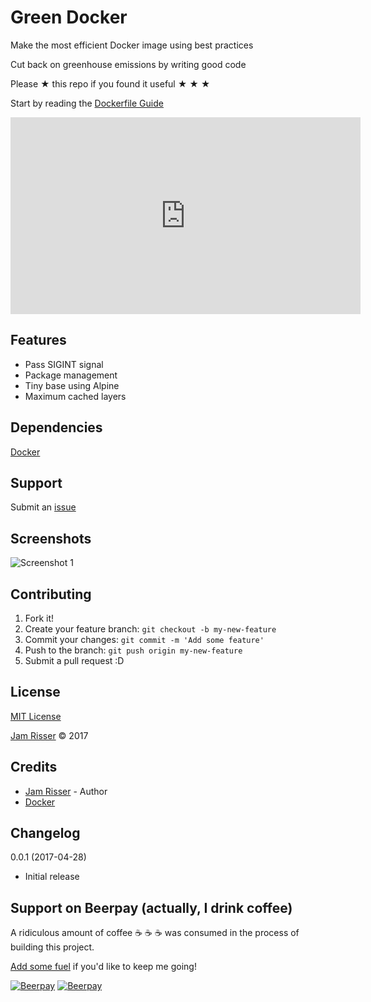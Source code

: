 # Green Docker

Make the most efficient Docker image using best practices

Cut back on greenhouse emissions by writing good code

Please &#9733; this repo if you found it useful &#9733; &#9733; &#9733;

Start by reading the [Dockerfile Guide](DOCKERFILE_GUIDE.md)

<iframe width="560" height="315" src="https://www.youtube.com/embed/2-wR_balsH0" frameborder="0" allow="accelerometer; autoplay; encrypted-media; gyroscope; picture-in-picture" allowfullscreen></iframe>


## Features

* Pass SIGINT signal
* Package management
* Tiny base using Alpine
* Maximum cached layers


## Dependencies

[Docker](https://docker.com)


## Support

Submit an [issue](https://github.com/jamrizzi/readme/issues/new)


## Screenshots

![Screenshot 1](https://drive.google.com/uc?export=view&id=1eA3WplGAimutL1IwMylxd_5JAqnhXy3Txw)


## Contributing

1. Fork it!
2. Create your feature branch: `git checkout -b my-new-feature`
3. Commit your changes: `git commit -m 'Add some feature'`
4. Push to the branch: `git push origin my-new-feature`
5. Submit a pull request :D


## License

[MIT License](https://github.com/jamrizzi/readme/blob/master/LICENSE)

[Jam Risser](https://jamrizzi.com) &copy; 2017


## Credits

* [Jam Risser](https://jamrizzi.com) - Author
* [Docker](https://docs.docker.com/engine/reference/builder)


## Changelog

0.0.1 (2017-04-28)
* Initial release

## Support on Beerpay (actually, I drink coffee)

A ridiculous amount of coffee :coffee: :coffee: :coffee: was consumed in the process of building this project.

[Add some fuel](https://beerpay.io/jamrizzi/green-docker) if you'd like to keep me going!

[![Beerpay](https://beerpay.io/jamrizzi/green-docker/badge.svg?style=beer-square)](https://beerpay.io/jamrizzi/green-docker)  [![Beerpay](https://beerpay.io/jamrizzi/green-docker/make-wish.svg?style=flat-square)](https://beerpay.io/jamrizzi/green-docker?focus=wish)
